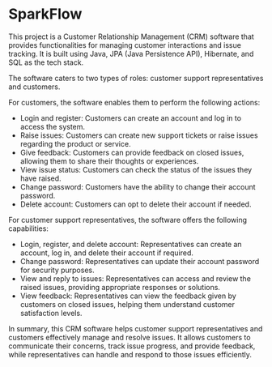# SparkFlow

This project is a Customer Relationship Management (CRM) software that provides functionalities for managing customer interactions and issue tracking. It is built using Java, JPA (Java Persistence API), Hibernate, and SQL as the tech stack.

The software caters to two types of roles: customer support representatives and customers. 

For customers, the software enables them to perform the following actions:
- Login and register: Customers can create an account and log in to access the system.
- Raise issues: Customers can create new support tickets or raise issues regarding the product or service.
- Give feedback: Customers can provide feedback on closed issues, allowing them to share their thoughts or experiences.
- View issue status: Customers can check the status of the issues they have raised.
- Change password: Customers have the ability to change their account password.
- Delete account: Customers can opt to delete their account if needed.

For customer support representatives, the software offers the following capabilities:
- Login, register, and delete account: Representatives can create an account, log in, and delete their account if required.
- Change password: Representatives can update their account password for security purposes.
- View and reply to issues: Representatives can access and review the raised issues, providing appropriate responses or solutions.
- View feedback: Representatives can view the feedback given by customers on closed issues, helping them understand customer satisfaction levels.

In summary, this CRM software helps customer support representatives and customers effectively manage and resolve issues. It allows customers to communicate their concerns, track issue progress, and provide feedback, while representatives can handle and respond to those issues efficiently.
